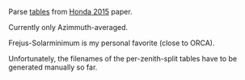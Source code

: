 Parse [tables](http://www.icrr.u-tokyo.ac.jp/~mhonda/) from [Honda 2015](http://journals.aps.org/prd/abstract/10.1103/PhysRevD.92.023004) paper.

Currently only Azimmuth-averaged. 

Frejus-Solarminimum is my personal favorite (close to ORCA).

Unfortunately, the filenames of the per-zenith-split tables
have to be generated manually so far.
